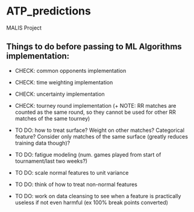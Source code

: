 # ATP_predictions
MALIS Project

## Things to do before passing to ML Algorithms implementation:
- CHECK: common opponents implementation
- CHECK: time weighting implementation
- CHECK: uncertainty implementation
- CHECK: tourney round implementation (+ NOTE: RR matches are counted as the same round, so they cannot be used for other RR matches of the same tourney)

- TO DO: how to treat surface? Weight on other matches? Categorical feature? Consider only matches of the same surface (greatly reduces training data though)?
- TO DO: fatigue modeling (num. games played from start of tournament/last two weeks?)

- TO DO: scale normal features to unit variance
- TO DO: think of how to treat non-normal features
- TO DO: work on data cleansing to see when a feature is practically useless if not even harmful (ex 100% break points converted)
